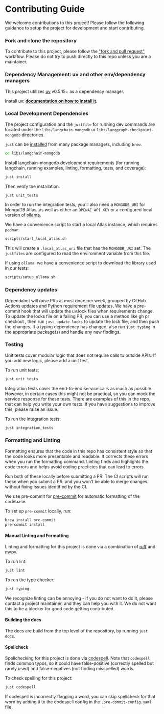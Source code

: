 # Contributing Guide

We welcome contributions to this project! Please follow the following guidance to setup the project for development and start contributing.

### Fork and clone the repository

To contribute to this project, please follow the ["fork and pull request"](https://docs.github.com/en/get-started/exploring-projects-on-github/contributing-to-a-project) workflow. Please do not try to push directly to this repo unless you are a maintainer.


### Dependency Management: uv and other env/dependency managers

This project utilizes [uv](https://docs.astral.sh/uv/) v0.5.15+ as a dependency manager.

Install uv: **[documentation on how to install it](https://docs.astral.sh/uv/getting-started/installation/)**.

### Local Development Dependencies

The project configuration and the `justfile` for running dev commands are located under the `libs/langchain-mongodb` or `libs/langgraph-checkpoint-mongodb` directories.

`just` can be [installed](https://just.systems/man/en/packages.html) from many package managers, including `brew`.

```bash
cd libs/langchain-mongodb
```

Install langchain-mongodb development requirements (for running langchain, running examples, linting, formatting, tests, and coverage):

```bash
just install
```

Then verify the installation.

```bash
just unit_tests
```

In order to run the integration tests, you'll also need a `MONGODB_URI` for MongoDB Atlas, as well
as either an `OPENAI_API_KEY` or a configured local version of [ollama](https://ollama.com/download).

We have a convenience script to start a local Atlas instance, which requires `podman`:

```bash
scripts/start_local_atlas.sh
```

This will create a `.local_atlas_uri` file that has the `MONGODB_URI` set.  The `justfiles` are configured
to read the environment variable from this file.

If using `ollama`, we have a convenience script to download the library used in our tests:

```bash
scripts/setup_ollama.sh
```

### Dependency updates

Dependabot will raise PRs at most once per week, grouped by GitHub Actions updates and Python requirement file updates. We have a pre-commit hook that will update the uv.lock files when requirements change. To update the locks file on a failing PR, you can use a method like gh pr checkout <pr number>, then run `just update-locks` to update the lock file, and then push the changes. If a typing dependency has changed, also run `just typing` in the appropriate package(s) and handle any new findings.

### Testing

Unit tests cover modular logic that does not require calls to outside APIs.
If you add new logic, please add a unit test.

To run unit tests:

```bash
just unit_tests
```

Integration tests cover the end-to-end service calls as much as possible.
However, in certain cases this might not be practical, so you can mock the
service response for these tests. There are examples of this in the repo,
that can help you write your own tests. If you have suggestions to improve
this, please raise an issue.

To run the integration tests:

```bash
just integration_tests
```

### Formatting and Linting

Formatting ensures that the code in this repo has consistent style so that the
code looks more presentable and readable. It corrects these errors when you run
the formatting command. Linting finds and highlights the code errors and helps
avoid coding practicies that can lead to errors.

Run both of these locally before submitting a PR. The CI scripts will run these
when you submit a PR, and you won't be able to merge changes without fixing
issues identified by the CI.

We use pre-commit for [pre-commit](https://pypi.org/project/pre-commit/) for
automatic formatting of the codebase.

To set up `pre-commit` locally, run:

```bash
brew install pre-commit
pre-commit install
```

#### Manual Linting and Formatting

Linting and formatting for this project is done via a combination of [ruff](https://docs.astral.sh/ruff/rules/) and [mypy](http://mypy-lang.org/).

To run lint:

```bash
just lint
```

To run the type checker:

```bash
just typing
```

We recognize linting can be annoying - if you do not want to do it, please contact a project maintainer, and they can help you with it. We do not want this to be a blocker for good code getting contributed.

#### Building the docs

The docs are build from the top level of the repository, by running `just docs`.

#### Spellcheck

Spellchecking for this project is done via [codespell](https://github.com/codespell-project/codespell).
Note that `codespell` finds common typos, so it could have false-positive (correctly spelled but rarely used) and false-negatives (not finding misspelled) words.

To check spelling for this project:

```bash
just codespell
```

If codespell is incorrectly flagging a word, you can skip spellcheck for that word by adding it to the codespell config in the `.pre-commit-config.yaml` file.
